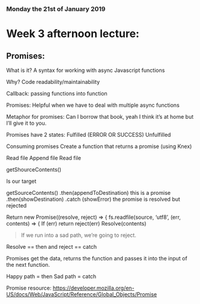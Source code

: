 ### Monday the 21st of January 2019

# Week 3 afternoon lecture:

## Promises:

What is it?
A syntax for working with async Javascript functions

Why?
Code readability/maintainability

Callback: passing functions into function

Promises: 
Helpful when we have to deal with multiple async functions

Metaphor for promises:
Can I borrow that book, yeah I think it’s at home but I’ll give it to you.

Promises have 2 states:
Fulfilled (ERROR OR SUCCESS)
Unfulfilled


Consuming promises
Create a function that returns a promise (using Knex)

Read file
Append file
Read file

getShourceContents()

Is our target

getSourceContents()
.then(appendToDestination) this is a promise
.then(showDestination)
.catch (showError) the promise is resolved but rejected


Return new Promise((resolve, reject) => {
fs.readfile(source, ‘utf8’, (err, contents) => {
If (err) return reject(err)
Resolve(contents)


> If we run into a sad path, we’re going to reject.

Resolve == then and reject == catch

Promises get the data, returns the function and passes it into the input of the next function.

Happy path = then
Sad path = catch


Promise resource: https://developer.mozilla.org/en-US/docs/Web/JavaScript/Reference/Global_Objects/Promise

